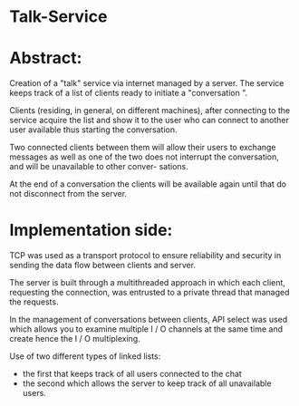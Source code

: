 # Talk-Service

# Abstract:
Creation of a "talk" service via internet managed by a server.
The service keeps track of a list of clients ready to initiate a "conversation ".

Clients (residing, in general, on different machines), after connecting to the
service acquire the list and show it to the user who can connect to
another user available thus starting the conversation.

Two connected clients between them will allow their users to exchange messages as well as one of the
two does not interrupt the conversation, and will be unavailable to other conver-
sations. 

At the end of a conversation the clients will be available again until that do not disconnect from the server.

# Implementation side:
TCP was used as a transport protocol to ensure reliability and security in sending the data flow between clients and server.

The server is built through a multithreaded approach in which each client,
requesting the connection, was entrusted to a private thread that managed the requests.

In the management of conversations between clients, API select was used which allows you to examine multiple I / O channels at the same time and create
hence the I / O multiplexing.

Use of two different types of linked lists:
- the first that keeps track of all users connected to the chat
- the second which allows the server to keep track of all unavailable users.

